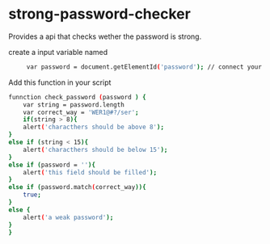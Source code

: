 # strong-password-checker
Provides a api that checks wether the password is strong.

create a input variable named 
```bash
     var password = document.getElementId('password'); // connect your password input
 ```
Add this function in your script 
```bash
funnction check_password (password ) {
    var string = password.length
    var correct_way = 'WER1@#?/ser';
    if(string > 8){
    alert('characthers should be above 8');
}
else if (string < 15){
    alert('characthers should be below 15');
}
else if (password = ''){
    alert('this field should be filled');
}
else if (password.match(correct_way)){
    true;
}
else {
    alert('a weak password');
}
}
```
